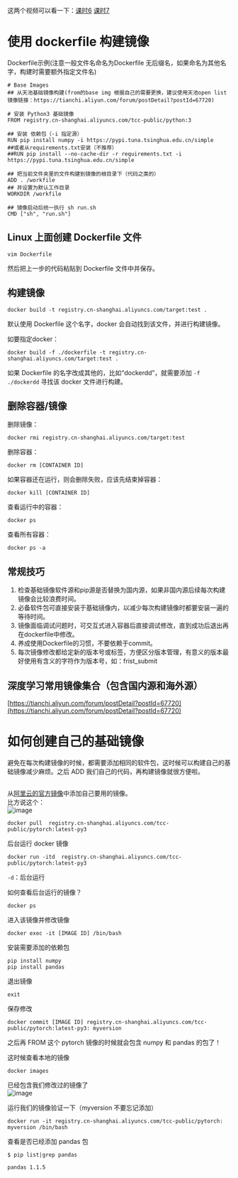 这两个视频可以看一下：[课时6](https://tianchi.aliyun.com/course/351/4129?spm=5176.20850343.J_3678908510.7.572b2854AVmJk3) [课时7](https://tianchi.aliyun.com/course/351/4131?spm=5176.20850343.J_3678908510.7.572b2854AVmJk3)

# 使用 dockerfile 构建镜像
Dockerfile示例(注意一般文件名命名为Dockerfile 无后缀名，如果命名为其他名字，构建时需要额外指定文件名)
```shell
# Base Images
## 从天池基础镜像构建(from的base img 根据自己的需要更换，建议使用天池open list镜像链接：https://tianchi.aliyun.com/forum/postDetail?postId=67720)

# 安装 Python3 基础镜像
FROM registry.cn-shanghai.aliyuncs.com/tcc-public/python:3

## 安装 依赖包（-i 指定源）
RUN pip install numpy -i https://pypi.tuna.tsinghua.edu.cn/simple 
##或者从requirements.txt安装（不推荐）
##RUN pip install --no-cache-dir -r requirements.txt -i https://pypi.tuna.tsinghua.edu.cn/simple 

## 把当前文件夹里的文件构建到镜像的根目录下（代码之类的）
ADD . /workfile 
## 并设置为默认工作目录
WORKDIR /workfile

## 镜像启动后统一执行 sh run.sh
CMD ["sh", "run.sh"]
```

## Linux 上面创建 Dockerfile 文件
```shell
vim Dockerfile 
```
然后把上一步的代码粘贴到 Dockerfile 文件中并保存。

## 构建镜像
```shell
docker build -t registry.cn-shanghai.aliyuncs.com/target:test .
```
默认使用 Dockerfile 这个名字，docker 会自动找到该文件，并进行构建镜像。

如要指定docker：
```shell
docker build -f ./dockerfile -t registry.cn-shanghai.aliyuncs.com/target:test .
```
如果 Dockerfile 的名字改成其他的，比如“dockerdd”，就需要添加 `-f ./dockerdd` 寻找该 docker 文件进行构建。

## 删除容器/镜像
删除镜像：
```shell
docker rmi registry.cn-shanghai.aliyuncs.com/target:test
```

删除容器：
```shell
docker rm [CONTAINER ID]
```

如果容器还在运行，则会删除失败，应该先结束掉容器：
```shell
docker kill [CONTAINER ID]
```

查看运行中的容器：
```shell
docker ps
```

查看所有容器：
```shell
docker ps -a 
```

## 常规技巧
1. 检查基础镜像软件源和pip源是否替换为国内源，如果非国内源后续每次构建镜像会比较浪费时间。 
2. 必备软件包可直接安装于基础镜像内，以减少每次构建镜像时都要安装一遍的等待时间。 
3. 镜像面临调试问题时，可交互式进入容器后直接调试修改，直到成功后退出再在dockerfile中修改。 
4. 养成使用Dockerfile的习惯，不要依赖于commit。
5. 每次镜像修改都给定新的版本号或标签，方便区分版本管理，有意义的版本最好使用有含义的字符作为版本号，如：frist_submit

## 深度学习常用镜像集合（包含国内源和海外源）
[https://tianchi.aliyun.com/forum/postDetail?postId=67720](https://tianchi.aliyun.com/forum/postDetail?postId=67720)

# 如何创建自己的基础镜像
避免在每次构建镜像的时候，都需要添加相同的软件包，这时候可以构建自己的基础镜像减少麻烦。之后 ADD 我们自己的代码，再构建镜像就很方便啦。

##
从[阿里云的官方镜像](https://tianchi.aliyun.com/forum/postDetail?postId=67720)中添加自己要用的镜像。  
比方说这个：  
![image](https://user-images.githubusercontent.com/44680953/141688311-fe46b5c4-ba16-4c34-83dc-36bebba80e87.png)

```shell
docker pull  registry.cn-shanghai.aliyuncs.com/tcc-public/pytorch:latest-py3 
```

后台运行 docker 镜像
```shell
docker run -itd  registry.cn-shanghai.aliyuncs.com/tcc-public/pytorch:latest-py3 
```
`-d`：后台运行

如何查看后台运行的镜像？
```shell
docker ps
```

进入该镜像并修改镜像
```shell
docker exec -it [IMAGE ID] /bin/bash
```

安装需要添加的依赖包
```shell
pip install numpy
pip install pandas
```

退出镜像
```shell
exit
```

保存修改
```shell
docker commit [IMAGE ID] registry.cn-shanghai.aliyuncs.com/tcc-public/pytorch:latest-py3: myversion
```
之后再 FROM 这个 pytorch 镜像的时候就会包含 numpy 和 pandas 的包了！

这时候查看本地的镜像
```shell
docker images
```
已经包含我们修改过的镜像了  
![image](https://user-images.githubusercontent.com/44680953/141688700-2a708275-ee64-4d8e-9989-ff1a49e709ed.png)  

运行我们的镜像验证一下（myversion 不要忘记添加）
```shell
docker run -it registry.cn-shanghai.aliyuncs.com/tcc-public/pytorch: myversion /bin/bash
```

查看是否已经添加 pandas 包
```shell
$ pip list|grep pandas

pandas 1.1.5
```
